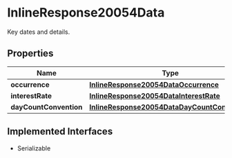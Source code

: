 

# InlineResponse20054Data

Key dates and details.

## Properties

Name | Type | Description | Notes
------------ | ------------- | ------------- | -------------
**occurrence** | [**InlineResponse20054DataOccurrence**](InlineResponse20054DataOccurrence.md) |  |  [optional]
**interestRate** | [**InlineResponse20054DataInterestRate**](InlineResponse20054DataInterestRate.md) |  |  [optional]
**dayCountConvention** | [**InlineResponse20054DataDayCountConvention**](InlineResponse20054DataDayCountConvention.md) |  |  [optional]


## Implemented Interfaces

* Serializable


